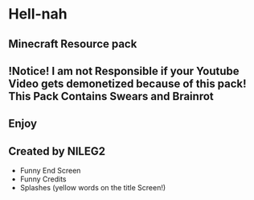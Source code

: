 # Hell-nah
Minecraft Resource pack
-------------------
!Notice!
I am not Responsible if your Youtube Video gets demonetized because of this pack!
This Pack Contains Swears and Brainrot
-------------------
Enjoy
-----
Created by NILEG2
-----
+ Funny End Screen
+ Funny Credits
+ Splashes (yellow words on the title Screen!)

